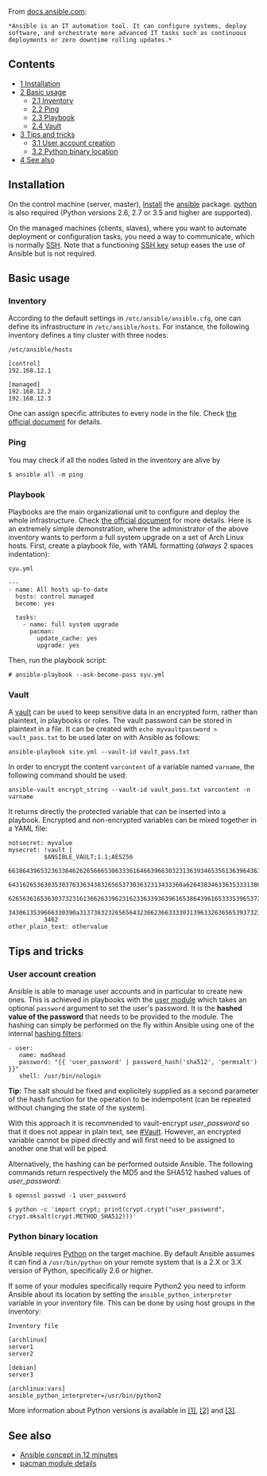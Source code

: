 From [docs.ansible.com](http://docs.ansible.com/):

	*Ansible is an IT automation tool. It can configure systems, deploy software, and orchestrate more advanced IT tasks such as continuous deployments or zero downtime rolling updates.*

## Contents

*   [1 Installation](#Installation)
*   [2 Basic usage](#Basic_usage)
    *   [2.1 Inventory](#Inventory)
    *   [2.2 Ping](#Ping)
    *   [2.3 Playbook](#Playbook)
    *   [2.4 Vault](#Vault)
*   [3 Tips and tricks](#Tips_and_tricks)
    *   [3.1 User account creation](#User_account_creation)
    *   [3.2 Python binary location](#Python_binary_location)
*   [4 See also](#See_also)

## Installation

On the control machine (server, master), [Install](/index.php/Install "Install") the [ansible](https://www.archlinux.org/packages/?name=ansible) package. [python](https://www.archlinux.org/packages/?name=python) is also required (Python versions 2.6, 2.7 or 3.5 and higher are supported).

On the managed machines (clients, slaves), where you want to automate deployment or configuration tasks, you need a way to communicate, which is normally [SSH](/index.php/SSH "SSH"). Note that a functioning [SSH key](/index.php/SSH_keys#Copying_the_public_key_to_the_remote_server "SSH keys") setup eases the use of Ansible but is not required.

## Basic usage

### Inventory

According to the default settings in `/etc/ansible/ansible.cfg`, one can define its infrastructure in `/etc/ansible/hosts`. For instance, the following inventory defines a tiny cluster with three nodes:

 `/etc/ansible/hosts` 
```
[control]
192.168.12.1

[managed]
192.168.12.2
192.168.12.3

```

One can assign specific attributes to every node in the file. Check [the official document](http://docs.ansible.com/ansible/latest/intro_inventory.html) for details.

### Ping

You may check if all the nodes listed in the inventory are alive by

```
$ ansible all -m ping

```

### Playbook

Playbooks are the main organizational unit to configure and deploy the whole infrastructure. Check [the official document](http://docs.ansible.com/ansible/latest/playbooks.html) for more details. Here is an extremely simple demonstration, where the administrator of the above inventory wants to perform a full system upgrade on a set of Arch Linux hosts. First, create a playbook file, with YAML formatting (*always* 2 spaces indentation):

 `syu.yml` 
```
---
- name: All hosts up-to-date
  hosts: control managed
  become: yes

  tasks:
    - name: full system upgrade
      pacman:
        update_cache: yes
        upgrade: yes

```

Then, run the playbook script:

```
# ansible-playbook --ask-become-pass syu.yml

```

### Vault

A [vault](http://docs.ansible.com/ansible/latest/playbooks_vault.html#using-vault-in-playbooks) can be used to keep sensitive data in an encrypted form, rather than plaintext, in playbooks or roles. The vault password can be stored in plaintext in a file. It can be created with `echo myvaultpassword > vault_pass.txt` to be used later on with Ansible as follows:

```
ansible-playbook site.yml --vault-id vault_pass.txt

```

In order to encrypt the content `varcontent` of a variable named `varname`, the following command should be used:

```
ansible-vault encrypt_string --vault-id vault_pass.txt varcontent -n varname

```

It returns directly the protected variable that can be inserted into a playbook. Encrypted and non-encrypted variables can be mixed together in a YAML file:

```
notsecret: myvalue
mysecret: !vault |
          $ANSIBLE_VAULT;1.1;AES256
          66386439653236336462626566653063336164663966303231363934653561363964363833313662
          6431626536303530376336343832656537303632313433360a626438346336353331386135323734
          62656361653630373231613662633962316233633936396165386439616533353965373339616234
          3430613539666330390a313736323265656432366236633330313963326365653937323833366536
          3462
other_plain_text: othervalue
```

## Tips and tricks

### User account creation

Ansible is able to manage user accounts and in particular to create new ones. This is achieved in playbooks with the [user module](http://docs.ansible.com/ansible/latest/user_module.html) which takes an optional `password` argument to set the user's password. It is the **hashed value of the password** that needs to be provided to the module. The hashing can simply be performed on the fly within Ansible using one of the internal [hashing filters](http://docs.ansible.com/ansible/latest/playbooks_filters.html#hash-filters):

```
- user:
   name: madhead
   password: "{{ 'user_password' | password_hash('sha512', 'permsalt') }}"
   shell: /usr/bin/nologin

```

**Tip:** The salt should be fixed and explicitely supplied as a second parameter of the hash function for the operation to be indempotent (can be repeated without changing the state of the system).

With this approach it is recommended to vault-encrypt *user_password* so that it does not appear in plain text, see [#Vault](#Vault). However, an encrypted variable cannot be piped directly and will first need to be assigned to another one that will be piped.

Alternatively, the hashing can be performed outside Ansible. The following commands return respectively the MD5 and the SHA512 hashed values of *user_password*:

```
$ openssl passwd -1 user_password

```

```
$ python -c 'import crypt; print(crypt.crypt("user_password", crypt.mksalt(crypt.METHOD_SHA512)))'

```

### Python binary location

Ansible requires [Python](/index.php/Python "Python") on the target machine. By default Ansible assumes it can find a `/usr/bin/python` on your remote system that is a 2.X or 3.X version of Python, specifically 2.6 or higher.

If some of your modules specifically require Python2 you need to inform Ansible about its location by setting the `ansible_python_interpreter` variable in your inventory file. This can be done by using host groups in the inventory:

 `Inventory file` 
```
[archlinux]
server1
server2

[debian]
server3

[archlinux:vars]
ansible_python_interpreter=/usr/bin/python2
```

More information about Python versions is available in [[1]](https://docs.ansible.com/ansible/python_3_support.html), [[2]](http://docs.ansible.com/faq.html#how-do-i-handle-python-pathing-not-having-a-python-2-x-in-usr-bin-python-on-a-remote-machine) and [[3]](http://docs.ansible.com/intro_inventory.html#list-of-behavioral-inventory-parameters).

## See also

*   [Ansible concept in 12 minutes](https://www.ansible.com/quick-start-video)
*   [pacman module details](http://docs.ansible.com/ansible/latest/pacman_module.html)